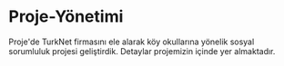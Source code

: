 # Proje-Yönetimi
Proje'de TurkNet firmasını ele alarak köy okullarına yönelik sosyal sorumluluk projesi geliştirdik. Detaylar projemizin içinde yer almaktadır.
